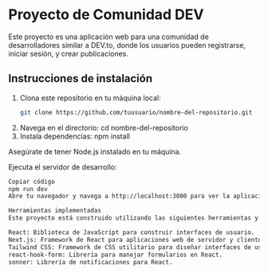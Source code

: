 # Proyecto de Comunidad DEV

Este proyecto es una aplicación web para una comunidad de desarrolladores similar a DEV.to, donde los usuarios pueden registrarse, iniciar sesión, y crear publicaciones.

## Instrucciones de instalación

1. Clona este repositorio en tu máquina local:
   ```bash
   git clone https://github.com/tuusuario/nombre-del-repositorio.git
2. Navega en el directorio:
   cd nombre-del-repositorio
3. Instala dependencias:
   npm install

Asegúrate de tener Node.js instalado en tu máquina.

Ejecuta el servidor de desarrollo:

```bash
Copiar código
npm run dev
Abre tu navegador y navega a http://localhost:3000 para ver la aplicación en funcionamiento.

Herramientas implementadas
Este proyecto está construido utilizando las siguientes herramientas y tecnologías:

React: Biblioteca de JavaScript para construir interfaces de usuario.
Next.js: Framework de React para aplicaciones web de servidor y cliente.
Tailwind CSS: Framework de CSS utilitario para diseñar interfaces de usuario.
react-hook-form: Librería para manejar formularios en React.
sonner: Librería de notificaciones para React.